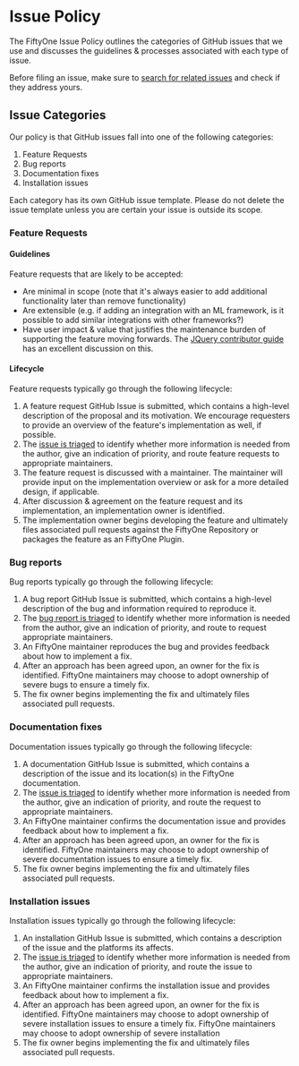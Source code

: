 # Issue Policy

The FiftyOne Issue Policy outlines the categories of GitHub issues that we use
and discusses the guidelines & processes associated with each type of issue.

Before filing an issue, make sure to
[search for related issues](https://github.com/voxel51/fiftyone/issues) and
check if they address yours.

## Issue Categories

Our policy is that GitHub issues fall into one of the following categories:

1. Feature Requests
2. Bug reports
3. Documentation fixes
4. Installation issues

Each category has its own GitHub issue template. Please do not delete the issue
template unless you are certain your issue is outside its scope.

### Feature Requests

#### Guidelines

Feature requests that are likely to be accepted:

-   Are minimal in scope (note that it's always easier to add additional
    functionality later than remove functionality)
-   Are extensible (e.g. if adding an integration with an ML framework, is it
    possible to add similar integrations with other frameworks?)
-   Have user impact & value that justifies the maintenance burden of
    supporting the feature moving forwards. The
    [JQuery contributor guide](https://contribute.jquery.org/open-source/#contributing-something-new)
    has an excellent discussion on this.

#### Lifecycle

Feature requests typically go through the following lifecycle:

1. A feature request GitHub Issue is submitted, which contains a high-level
   description of the proposal and its motivation. We encourage requesters to
   provide an overview of the feature's implementation as well, if possible.
2. The [issue is triaged](ISSUE_TRIAGE.md) to identify whether more information
   is needed from the author, give an indication of priority, and route feature
   requests to appropriate maintainers.
3. The feature request is discussed with a maintainer. The maintainer will
   provide input on the implementation overview or ask for a more detailed
   design, if applicable.
4. After discussion & agreement on the feature request and its implementation,
   an implementation owner is identified.
5. The implementation owner begins developing the feature and ultimately files
   associated pull requests against the FiftyOne Repository or packages the
   feature as an FiftyOne Plugin.

### Bug reports

Bug reports typically go through the following lifecycle:

1. A bug report GitHub Issue is submitted, which contains a high-level
   description of the bug and information required to reproduce it.
2. The [bug report is triaged](ISSUE_TRIAGE.md) to identify whether more
   information is needed from the author, give an indication of priority, and
   route to request appropriate maintainers.
3. An FiftyOne maintainer reproduces the bug and provides feedback about how to
   implement a fix.
4. After an approach has been agreed upon, an owner for the fix is identified.
   FiftyOne maintainers may choose to adopt ownership of severe bugs to ensure
   a timely fix.
5. The fix owner begins implementing the fix and ultimately files associated
   pull requests.

### Documentation fixes

Documentation issues typically go through the following lifecycle:

1. A documentation GitHub Issue is submitted, which contains a description of
   the issue and its location(s) in the FiftyOne documentation.
2. The [issue is triaged](ISSUE_TRIAGE.md) to identify whether more information
   is needed from the author, give an indication of priority, and route the
   request to appropriate maintainers.
3. An FiftyOne maintainer confirms the documentation issue and provides
   feedback about how to implement a fix.
4. After an approach has been agreed upon, an owner for the fix is identified.
   FiftyOne maintainers may choose to adopt ownership of severe documentation
   issues to ensure a timely fix.
5. The fix owner begins implementing the fix and ultimately files associated
   pull requests.

### Installation issues

Installation issues typically go through the following lifecycle:

1. An installation GitHub Issue is submitted, which contains a description of
   the issue and the platforms its affects.
2. The [issue is triaged](ISSUE_TRIAGE.md) to identify whether more information
   is needed from the author, give an indication of priority, and route the
   issue to appropriate maintainers.
3. An FiftyOne maintainer confirms the installation issue and provides feedback
   about how to implement a fix.
4. After an approach has been agreed upon, an owner for the fix is identified.
   FiftyOne maintainers may choose to adopt ownership of severe installation
   issues to ensure a timely fix. FiftyOne maintainers may choose to adopt
   ownership of severe installation
5. The fix owner begins implementing the fix and ultimately files associated
   pull requests.
